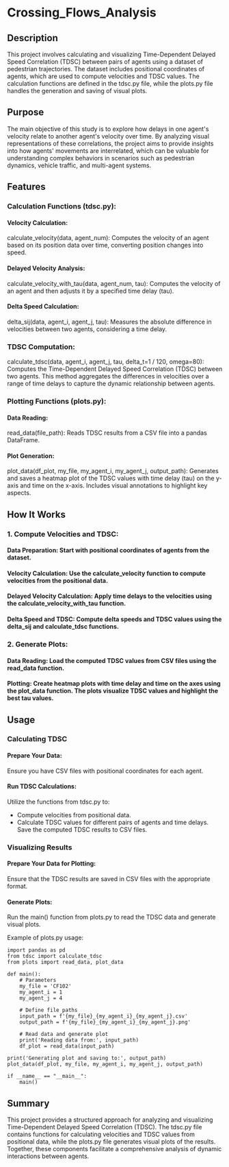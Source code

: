 # Crossing_Flows_Analysis

## Description
This project involves calculating and visualizing Time-Dependent Delayed Speed Correlation (TDSC) between pairs of agents using a dataset of pedestrian trajectories. The dataset includes positional coordinates of agents, which are used to compute velocities and TDSC values. The calculation functions are defined in the tdsc.py file, while the plots.py file handles the generation and saving of visual plots.

## Purpose
The main objective of this study is to explore how delays in one agent's velocity relate to another agent's velocity over time. By analyzing visual representations of these correlations, the project aims to provide insights into how agents' movements are interrelated, which can be valuable for understanding complex behaviors in scenarios such as pedestrian dynamics, vehicle traffic, and multi-agent systems.

## Features

### Calculation Functions (tdsc.py):

#### Velocity Calculation:
calculate_velocity(data, agent_num): Computes the velocity of an agent based on its position data over time, converting position changes into speed.

#### Delayed Velocity Analysis:
calculate_velocity_with_tau(data, agent_num, tau): Computes the velocity of an agent and then adjusts it by a specified time delay (tau).

#### Delta Speed Calculation:
delta_sij(data, agent_i, agent_j, tau): Measures the absolute difference in velocities between two agents, considering a time delay.

### TDSC Computation:
calculate_tdsc(data, agent_i, agent_j, tau, delta_t=1 / 120, omega=80): Computes the Time-Dependent Delayed Speed Correlation (TDSC) between two agents. This method aggregates the differences in velocities over a range of time delays to capture the dynamic relationship between agents.

### Plotting Functions (plots.py):

#### Data Reading:
read_data(file_path): Reads TDSC results from a CSV file into a pandas DataFrame.

#### Plot Generation:
plot_data(df_plot, my_file, my_agent_i, my_agent_j, output_path): Generates and saves a heatmap plot of the TDSC values with time delay (tau) on the y-axis and time on the x-axis. Includes visual annotations to highlight key aspects.

## How It Works

### 1. Compute Velocities and TDSC:

#### Data Preparation: Start with positional coordinates of agents from the dataset.
#### Velocity Calculation: Use the calculate_velocity function to compute velocities from the positional data.
#### Delayed Velocity Calculation: Apply time delays to the velocities using the calculate_velocity_with_tau function.
#### Delta Speed and TDSC: Compute delta speeds and TDSC values using the delta_sij and calculate_tdsc functions.

### 2. Generate Plots:

#### Data Reading: Load the computed TDSC values from CSV files using the read_data function.
#### Plotting: Create heatmap plots with time delay and time on the axes using the plot_data function. The plots visualize TDSC values and highlight the best tau values.

## Usage

### Calculating TDSC
#### Prepare Your Data:
Ensure you have CSV files with positional coordinates for each agent.
#### Run TDSC Calculations:
Utilize the functions from tdsc.py to:
- Compute velocities from positional data.
- Calculate TDSC values for different pairs of agents and time delays.
Save the computed TDSC results to CSV files.

### Visualizing Results
#### Prepare Your Data for Plotting:
Ensure that the TDSC results are saved in CSV files with the appropriate format.
#### Generate Plots:
Run the main() function from plots.py to read the TDSC data and generate visual plots.

Example of plots.py usage:

    import pandas as pd
    from tdsc import calculate_tdsc
    from plots import read_data, plot_data

    def main():
        # Parameters
        my_file = 'CF102'
        my_agent_i = 1
        my_agent_j = 4
    
        # Define file paths
        input_path = f'{my_file}_{my_agent_i}_{my_agent_j}.csv'
        output_path = f'{my_file}_{my_agent_i}_{my_agent_j}.png'
    
        # Read data and generate plot
        print('Reading data from:', input_path)
        df_plot = read_data(input_path)

    print('Generating plot and saving to:', output_path)
    plot_data(df_plot, my_file, my_agent_i, my_agent_j, output_path)

    if __name__ == "__main__":
        main()

## Summary
This project provides a structured approach for analyzing and visualizing Time-Dependent Delayed Speed Correlation (TDSC). The tdsc.py file contains functions for calculating velocities and TDSC values from positional data, while the plots.py file generates visual plots of the results. Together, these components facilitate a comprehensive analysis of dynamic interactions between agents.

